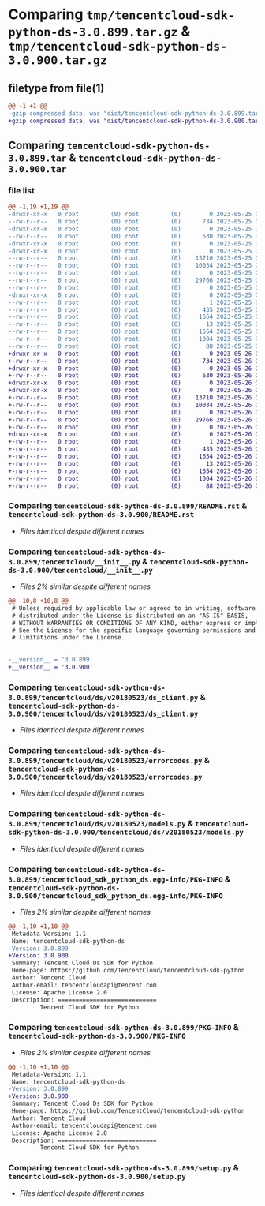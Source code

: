 # Comparing `tmp/tencentcloud-sdk-python-ds-3.0.899.tar.gz` & `tmp/tencentcloud-sdk-python-ds-3.0.900.tar.gz`

## filetype from file(1)

```diff
@@ -1 +1 @@
-gzip compressed data, was "dist/tencentcloud-sdk-python-ds-3.0.899.tar", last modified: Thu May 25 00:25:18 2023, max compression
+gzip compressed data, was "dist/tencentcloud-sdk-python-ds-3.0.900.tar", last modified: Fri May 26 02:17:28 2023, max compression
```

## Comparing `tencentcloud-sdk-python-ds-3.0.899.tar` & `tencentcloud-sdk-python-ds-3.0.900.tar`

### file list

```diff
@@ -1,19 +1,19 @@
-drwxr-xr-x   0 root         (0) root         (0)        0 2023-05-25 00:25:18.000000 tencentcloud-sdk-python-ds-3.0.899/
--rw-r--r--   0 root         (0) root         (0)      734 2023-05-25 00:25:18.000000 tencentcloud-sdk-python-ds-3.0.899/README.rst
-drwxr-xr-x   0 root         (0) root         (0)        0 2023-05-25 00:25:18.000000 tencentcloud-sdk-python-ds-3.0.899/tencentcloud/
--rw-r--r--   0 root         (0) root         (0)      630 2023-05-25 00:25:18.000000 tencentcloud-sdk-python-ds-3.0.899/tencentcloud/__init__.py
-drwxr-xr-x   0 root         (0) root         (0)        0 2023-05-25 00:25:18.000000 tencentcloud-sdk-python-ds-3.0.899/tencentcloud/ds/
-drwxr-xr-x   0 root         (0) root         (0)        0 2023-05-25 00:25:18.000000 tencentcloud-sdk-python-ds-3.0.899/tencentcloud/ds/v20180523/
--rw-r--r--   0 root         (0) root         (0)    13710 2023-05-25 00:25:18.000000 tencentcloud-sdk-python-ds-3.0.899/tencentcloud/ds/v20180523/ds_client.py
--rw-r--r--   0 root         (0) root         (0)    10034 2023-05-25 00:25:18.000000 tencentcloud-sdk-python-ds-3.0.899/tencentcloud/ds/v20180523/errorcodes.py
--rw-r--r--   0 root         (0) root         (0)        0 2023-05-25 00:25:18.000000 tencentcloud-sdk-python-ds-3.0.899/tencentcloud/ds/v20180523/__init__.py
--rw-r--r--   0 root         (0) root         (0)    29766 2023-05-25 00:25:18.000000 tencentcloud-sdk-python-ds-3.0.899/tencentcloud/ds/v20180523/models.py
--rw-r--r--   0 root         (0) root         (0)        0 2023-05-25 00:25:18.000000 tencentcloud-sdk-python-ds-3.0.899/tencentcloud/ds/__init__.py
-drwxr-xr-x   0 root         (0) root         (0)        0 2023-05-25 00:25:18.000000 tencentcloud-sdk-python-ds-3.0.899/tencentcloud_sdk_python_ds.egg-info/
--rw-r--r--   0 root         (0) root         (0)        1 2023-05-25 00:25:18.000000 tencentcloud-sdk-python-ds-3.0.899/tencentcloud_sdk_python_ds.egg-info/dependency_links.txt
--rw-r--r--   0 root         (0) root         (0)      435 2023-05-25 00:25:18.000000 tencentcloud-sdk-python-ds-3.0.899/tencentcloud_sdk_python_ds.egg-info/SOURCES.txt
--rw-r--r--   0 root         (0) root         (0)     1654 2023-05-25 00:25:18.000000 tencentcloud-sdk-python-ds-3.0.899/tencentcloud_sdk_python_ds.egg-info/PKG-INFO
--rw-r--r--   0 root         (0) root         (0)       13 2023-05-25 00:25:18.000000 tencentcloud-sdk-python-ds-3.0.899/tencentcloud_sdk_python_ds.egg-info/top_level.txt
--rw-r--r--   0 root         (0) root         (0)     1654 2023-05-25 00:25:18.000000 tencentcloud-sdk-python-ds-3.0.899/PKG-INFO
--rw-r--r--   0 root         (0) root         (0)     1004 2023-05-25 00:25:18.000000 tencentcloud-sdk-python-ds-3.0.899/setup.py
--rw-r--r--   0 root         (0) root         (0)       88 2023-05-25 00:25:18.000000 tencentcloud-sdk-python-ds-3.0.899/setup.cfg
+drwxr-xr-x   0 root         (0) root         (0)        0 2023-05-26 02:17:28.000000 tencentcloud-sdk-python-ds-3.0.900/
+-rw-r--r--   0 root         (0) root         (0)      734 2023-05-26 02:17:27.000000 tencentcloud-sdk-python-ds-3.0.900/README.rst
+drwxr-xr-x   0 root         (0) root         (0)        0 2023-05-26 02:17:28.000000 tencentcloud-sdk-python-ds-3.0.900/tencentcloud/
+-rw-r--r--   0 root         (0) root         (0)      630 2023-05-26 02:17:27.000000 tencentcloud-sdk-python-ds-3.0.900/tencentcloud/__init__.py
+drwxr-xr-x   0 root         (0) root         (0)        0 2023-05-26 02:17:28.000000 tencentcloud-sdk-python-ds-3.0.900/tencentcloud/ds/
+drwxr-xr-x   0 root         (0) root         (0)        0 2023-05-26 02:17:28.000000 tencentcloud-sdk-python-ds-3.0.900/tencentcloud/ds/v20180523/
+-rw-r--r--   0 root         (0) root         (0)    13710 2023-05-26 02:17:27.000000 tencentcloud-sdk-python-ds-3.0.900/tencentcloud/ds/v20180523/ds_client.py
+-rw-r--r--   0 root         (0) root         (0)    10034 2023-05-26 02:17:27.000000 tencentcloud-sdk-python-ds-3.0.900/tencentcloud/ds/v20180523/errorcodes.py
+-rw-r--r--   0 root         (0) root         (0)        0 2023-05-26 02:17:27.000000 tencentcloud-sdk-python-ds-3.0.900/tencentcloud/ds/v20180523/__init__.py
+-rw-r--r--   0 root         (0) root         (0)    29766 2023-05-26 02:17:27.000000 tencentcloud-sdk-python-ds-3.0.900/tencentcloud/ds/v20180523/models.py
+-rw-r--r--   0 root         (0) root         (0)        0 2023-05-26 02:17:27.000000 tencentcloud-sdk-python-ds-3.0.900/tencentcloud/ds/__init__.py
+drwxr-xr-x   0 root         (0) root         (0)        0 2023-05-26 02:17:28.000000 tencentcloud-sdk-python-ds-3.0.900/tencentcloud_sdk_python_ds.egg-info/
+-rw-r--r--   0 root         (0) root         (0)        1 2023-05-26 02:17:28.000000 tencentcloud-sdk-python-ds-3.0.900/tencentcloud_sdk_python_ds.egg-info/dependency_links.txt
+-rw-r--r--   0 root         (0) root         (0)      435 2023-05-26 02:17:28.000000 tencentcloud-sdk-python-ds-3.0.900/tencentcloud_sdk_python_ds.egg-info/SOURCES.txt
+-rw-r--r--   0 root         (0) root         (0)     1654 2023-05-26 02:17:28.000000 tencentcloud-sdk-python-ds-3.0.900/tencentcloud_sdk_python_ds.egg-info/PKG-INFO
+-rw-r--r--   0 root         (0) root         (0)       13 2023-05-26 02:17:28.000000 tencentcloud-sdk-python-ds-3.0.900/tencentcloud_sdk_python_ds.egg-info/top_level.txt
+-rw-r--r--   0 root         (0) root         (0)     1654 2023-05-26 02:17:28.000000 tencentcloud-sdk-python-ds-3.0.900/PKG-INFO
+-rw-r--r--   0 root         (0) root         (0)     1004 2023-05-26 02:17:27.000000 tencentcloud-sdk-python-ds-3.0.900/setup.py
+-rw-r--r--   0 root         (0) root         (0)       88 2023-05-26 02:17:28.000000 tencentcloud-sdk-python-ds-3.0.900/setup.cfg
```

### Comparing `tencentcloud-sdk-python-ds-3.0.899/README.rst` & `tencentcloud-sdk-python-ds-3.0.900/README.rst`

 * *Files identical despite different names*

### Comparing `tencentcloud-sdk-python-ds-3.0.899/tencentcloud/__init__.py` & `tencentcloud-sdk-python-ds-3.0.900/tencentcloud/__init__.py`

 * *Files 2% similar despite different names*

```diff
@@ -10,8 +10,8 @@
 # Unless required by applicable law or agreed to in writing, software
 # distributed under the License is distributed on an "AS IS" BASIS,
 # WITHOUT WARRANTIES OR CONDITIONS OF ANY KIND, either express or implied.
 # See the License for the specific language governing permissions and
 # limitations under the License.
 
 
-__version__ = '3.0.899'
+__version__ = '3.0.900'
```

### Comparing `tencentcloud-sdk-python-ds-3.0.899/tencentcloud/ds/v20180523/ds_client.py` & `tencentcloud-sdk-python-ds-3.0.900/tencentcloud/ds/v20180523/ds_client.py`

 * *Files identical despite different names*

### Comparing `tencentcloud-sdk-python-ds-3.0.899/tencentcloud/ds/v20180523/errorcodes.py` & `tencentcloud-sdk-python-ds-3.0.900/tencentcloud/ds/v20180523/errorcodes.py`

 * *Files identical despite different names*

### Comparing `tencentcloud-sdk-python-ds-3.0.899/tencentcloud/ds/v20180523/models.py` & `tencentcloud-sdk-python-ds-3.0.900/tencentcloud/ds/v20180523/models.py`

 * *Files identical despite different names*

### Comparing `tencentcloud-sdk-python-ds-3.0.899/tencentcloud_sdk_python_ds.egg-info/PKG-INFO` & `tencentcloud-sdk-python-ds-3.0.900/tencentcloud_sdk_python_ds.egg-info/PKG-INFO`

 * *Files 2% similar despite different names*

```diff
@@ -1,10 +1,10 @@
 Metadata-Version: 1.1
 Name: tencentcloud-sdk-python-ds
-Version: 3.0.899
+Version: 3.0.900
 Summary: Tencent Cloud Ds SDK for Python
 Home-page: https://github.com/TencentCloud/tencentcloud-sdk-python
 Author: Tencent Cloud
 Author-email: tencentcloudapi@tencent.com
 License: Apache License 2.0
 Description: ============================
         Tencent Cloud SDK for Python
```

### Comparing `tencentcloud-sdk-python-ds-3.0.899/PKG-INFO` & `tencentcloud-sdk-python-ds-3.0.900/PKG-INFO`

 * *Files 2% similar despite different names*

```diff
@@ -1,10 +1,10 @@
 Metadata-Version: 1.1
 Name: tencentcloud-sdk-python-ds
-Version: 3.0.899
+Version: 3.0.900
 Summary: Tencent Cloud Ds SDK for Python
 Home-page: https://github.com/TencentCloud/tencentcloud-sdk-python
 Author: Tencent Cloud
 Author-email: tencentcloudapi@tencent.com
 License: Apache License 2.0
 Description: ============================
         Tencent Cloud SDK for Python
```

### Comparing `tencentcloud-sdk-python-ds-3.0.899/setup.py` & `tencentcloud-sdk-python-ds-3.0.900/setup.py`

 * *Files identical despite different names*

